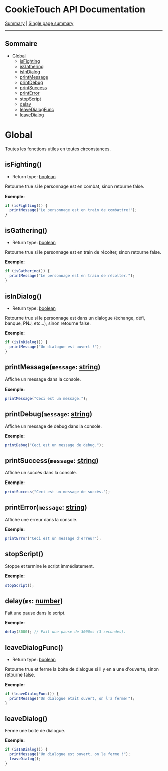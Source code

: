 # CookieTouch API Documentation
[Summary](SUMMARY.md) | [Single page summary](singlepage.md)

<hr>

## Sommaire
- [Global](#global)
  - [isFighting](#isfighting)
  - [isGathering](#isgathering)
  - [isInDialog](#isindialog)
  - [printMessage](#printmessagemessage-string)
  - [printDebug](#printdebugmessage-string)
  - [printSuccess](#printsuccessmessage-string)
  - [printError](#printerrormessage-string)
  - [stopScript](#stopscript)
  - [delay](#delayms-number)
  - [leaveDialogFunc](#leavedialogfunc)
  - [leaveDialog](#leavedialog)

# Global
Toutes les fonctions utiles en toutes circonstances.

## isFighting()
- Return type: <a href="https://developer.mozilla.org/fr-Fr/docs/Web/JavaScript/Data_structures#Boolean_type">boolean</a>

Retourne true si le personnage est en combat, sinon retourne false.

**Exemple:**
```js
if (isFighting()) {
  printMessage("Le personnage est en train de combattre!");
}
```

## isGathering()
- Return type: <a href="https://developer.mozilla.org/fr-Fr/docs/Web/JavaScript/Data_structures#Boolean_type">boolean</a>

Retourne true si le personnage est en train de récolter, sinon retourne false.

**Exemple:**
```js
if (isGathering()) {
  printMessage("Le personnage est en train de récolter.");
}
```

## isInDialog()
- Return type: <a href="https://developer.mozilla.org/fr-Fr/docs/Web/JavaScript/Data_structures#Boolean_type">boolean</a>

Retourne true si le personnage est dans un dialogue (échange, défi, banque, PNJ, etc…), sinon retourne false.

**Exemple:**
```js
if (isInDialog()) {
  printMessage("Un dialogue est ouvert !");
}
```

## printMessage(<code>message</code>: <a href="https://developer.mozilla.org/fr-Fr/docs/Web/JavaScript/Data_structures#String_type">string</a>)
Affiche un message dans la console.

**Exemple:**
```js
printMessage("Ceci est un message.");
```

## printDebug(<code>message</code>: <a href="https://developer.mozilla.org/fr-Fr/docs/Web/JavaScript/Data_structures#String_type">string</a>)
Affiche un message de debug dans la console.

**Exemple:**
```js
printDebug("Ceci est un message de debug.");
```

## printSuccess(<code>message</code>: <a href="https://developer.mozilla.org/fr-Fr/docs/Web/JavaScript/Data_structures#String_type">string</a>)
Affiche un succès dans la console.

**Exemple:**
```js
printSuccess("Ceci est un message de succès.");
```

## printError(<code>message</code>: <a href="https://developer.mozilla.org/fr-Fr/docs/Web/JavaScript/Data_structures#String_type">string</a>)
Affiche une erreur dans la console.

**Exemple:**
```js
printError("Ceci est un message d'erreur");
```

## stopScript()
Stoppe et termine le script immédiatement.

**Exemple:**
```js
stopScript();
```

## delay(<code>ms</code>: <a href="https://developer.mozilla.org/fr-Fr/docs/Web/JavaScript/Data_structures#Number_type">number</a>)
Fait une pause dans le script.

**Exemple:**
```js
delay(3000); // Fait une pause de 3000ms (3 secondes).
```

## leaveDialogFunc()
- Return type: <a href="https://developer.mozilla.org/fr-Fr/docs/Web/JavaScript/Data_structures#Boolean_type">boolean</a>

Retourne true et ferme la boite de dialogue si il y en a une d'ouverte, sinon retourne false.

**Exemple:**
```js
if (leaveDialogFunc()) {
  printMessage("Un dialogue était ouvert, on l'a fermé!");
}
```

## leaveDialog()
Ferme une boite de dialogue.

**Exemple:**
```js
if (isInDialog()) {
  printMessage("Un dialogue est ouvert, on le ferme !");
  leaveDialog();
}
```

